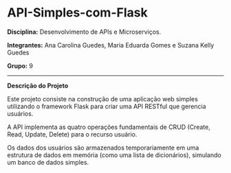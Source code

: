 # API-Simples-com-Flask

 __Disciplina:__ Desenvolvimento de APIs e Microserviços.
 
 __Integrantes:__ Ana Carolina Guedes, Maria Eduarda Gomes e Suzana Kelly Guedes

 __Grupo:__ 9

---

__Descrição do Projeto__

Este projeto consiste na construção de uma aplicação web simples utilizando o framework Flask para criar uma API RESTful que gerencia usuários.

A API implementa as quatro operações fundamentais de CRUD (Create, Read, Update, Delete) para o recurso usuário.

Os dados dos usuários são armazenados temporariamente em uma estrutura de dados em memória (como uma lista de dicionários), simulando um banco de dados simples.

